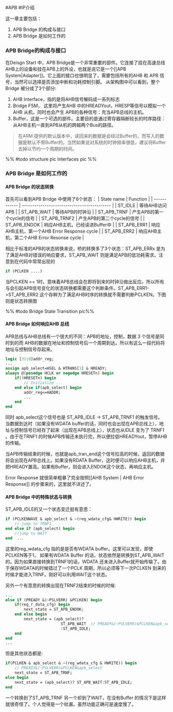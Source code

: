 #APB #IP介绍 

这一章主要包括：
1. APB Bridge 的构成与接口
2. APB Bridge 是如何工作的

### APB Bridge的构成与接口
在Deisgn Start 中，APB Bridge是一个非常重要的部件。它连接了挂在高速总线AHB上的设备和挂在APB上的外设，也就是说它是一个[[APB System|Adapter]]。它上面的接口也很明显了，需要包括所有的AHB 和 APB 信号，当然可以选择是否添加中断和功耗控制引脚。
从架构图中可以看到，整个Bridge 被分成了3个部分:
1. AHB Interface，指的是将AHB信号解码成一系列标志
2. Bridge FSM， 这里将产生AHB 中的HREADYout，HRESP等信号以模拟一个AHB 从机，同时也会产生 APB的各种信号：充当APB总线的主机。
3. Buffer，这是一个可选的部件。主要目的是通过寄存器隔断较长的时序路径：从AHB主机一直到APB从机的跨越两个Bus的路径。
> 在ARM 提供的默认版本中，读回来的数据是会经过Buffer的，而写入的数据是默认不带Buffer的。当然如果说对系统的时钟频率很低，建议将Buffer去掉以节约一个周期的时间。

%%
#todo
structure pic
Interfaces pic
%%

### APB Bridge 是如何工作的
#### APB Bridge 的状态转换
首先可以看到APB Bridge 中使用了6个状态：
| State name   | Function                                    |
| ------------ | ------------------------------------------- |
| ST_IDLE      | 等待AHB访问APB                              |
| ST_APB_WAIT  | 等待APB的时钟沿                             |
| ST_APB_TRNF  | 产生APB的第一个cycle的信号                  |
| ST_APB_TRNF2 | 产生APB的第二个cycle的信号                  |
| ST_APB_ENDOK | 响应AHB主机，已经读进Buffer中               |
| ST_APB_ERR1  | 响应AHB主机，第一个AHB Error Response cycle |
| ST_APB_ERR2  | 响应AHB主机，第二个AHB Error Resonse cycle  | 

相比于标准的APB的状态转换来说，桥的转换多了3个状态：ST_APB_ERRx 是为了满足AHB对错误的响应要求，ST_APB_WAIT 则是满足APB的低功耗需求。注意到在代码中常常出现的
```systemverilog
if (PCLKEN ....)
```
当PCLKEN == 1时，意味着APB总线会在即将到来的时钟沿做出反应。所以所有与会引起APB信号变化的状态转换都需要这个判断条件。ST_APB_ERR1->ST_APB_ERR2 这个存粹为了满足AHB时序的转换就不需要判断PCLKEN。下图则是状态转换图

%% #todo Bridge State Transition pic%%

#### APB Bridge 如何响应AHB 总线
APB总线与AHB总线有一个很大的不同：APB的地址，控制，数据 3 个信号是同时到的而 AHB的数据在地址和控制信号后一个周期到达。所以有这么一段代码将地址与控制信号存起来。
```systemverilog
logic [31:0]addr_reg;
...
assign apb_select=HSEL & HTRANS[1] & HREADY;
always @(posedge HCLK or negedge HRESETn) begin
	if(!HRESETn) begin
		// Initialize ...
	end else if(apb_select) begin
		addr_reg<=HADDR;
		...
	end
end 
```
同时 apb_select这个信号也是 ST_APB_IDLE -> ST_APB_TRNF1 的触发信号。 当数据到达时（如果没有WDATA buffer的话，同时也会出现在APB总线上），地址与控制信号已经存了起来（出现在APB总线上），状态也从IDLE 变为了 TRNF1 。由于在TRNF1 的时候APB传输还未执行完，所以便拉低HREADYout，暂停AHB的传输。

当APB传输结束的时候，也就是apb_tran_end这个信号拉高的时候，返回的数据将会出现在APB总线上。如果没有RDATA Buffer，这时便可以响应AHB主机，并把HREADY置高。如果有Buffer，则会进入ENDOK这个状态，再响应主机。

Error Response 就很简单粗暴了完全按照[[AHB System | AHB Error Response]] 的步骤来的，这里就不详述了。

#### APB Bridge 中的特殊状态与转换
ST_APB_IDLE的又一个状态变迁挺有意思：
```systemverilog
if (PCLKENWAVE & apb_select & ~(reg_wdata_cfg& HWRITE)) begin
	// jump to TRNF1
end else if (apb_select) begin
	//jump to WAIT
end  ...
```
这里的reg_wdata_cfg 指的是是否有WDATA buffer。这里可以发现，即使PCLKEN等于1， 如果有WDATA Buffer 的话，状态依然是转换到ST_APB_WAIT的。因为如果直接转换到TRNF1的话，WDATA 还未进入Buffer就开始传输了。由于保存WDATA的时候错过了一个PCLK 周期，所以必须等下一次PCLKEN 到来的时候才能进入TRNF。刚好可以利用WAIT这个状态。

另外一个有意思的转换出现在TRNF2结束的时候的时候:
```systemverilog
...
else if (PREADY &(~PSLVERR) &PCLKEN) begin
	if(reg_r_data_cfg) begin
		next_state = ST_APB_ENDOK;
	end else begin
		next_state = (apb_select)? 
						ST_APB_WAIT  // PREADY&(~PSLVERR)&PCLKEN&apb_select
						:ST_APB_IDLE;
	end 
end 
...
```
但是其他状态都是:
```systemverilog
if(PCLKEN & apb_select & ~(reg_wdata_cfg & HWRITE)) begin
	// PREADY&(~PSLVERR)&PCLKEN&apb_select 
	next_state = ST_APB_TRNF;
else begin
	next_state = (apb_select)? ST_APB_WAIT:ST_APB_IDLE;
end 
```
一个转换到了ST_APB_TRNF 另一个却到了WAIT，在没有Buffer 的情况下是这样就很奇怪了。个人觉得是一个纰漏，虽然功能正确可是速度慢了。
